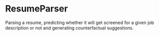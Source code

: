# ResumeParser
Parsing a resume, predicting whether it will get screened for a given job description or not and generating counterfactual suggestions.
